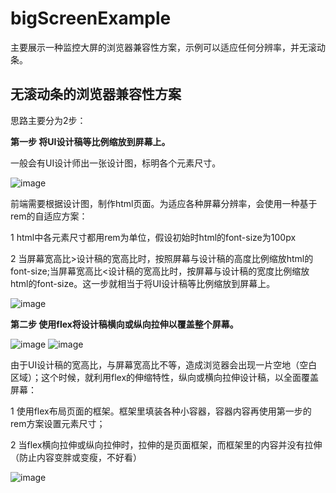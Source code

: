 # bigScreenExample
主要展示一种监控大屏的浏览器兼容性方案，示例可以适应任何分辨率，并无滚动条。
## 无滚动条的浏览器兼容性方案
思路主要分为2步：

**第一步 将UI设计稿等比例缩放到屏幕上。**


 一般会有UI设计师出一张设计图，标明各个元素尺寸。

![image](https://user-images.githubusercontent.com/54787049/234517375-c363d308-d4e9-41ba-ac09-338c28819af0.png)


前端需要根据设计图，制作html页面。为适应各种屏幕分辨率，会使用一种基于rem的自适应方案：

1 html中各元素尺寸都用rem为单位，假设初始时html的font-size为100px

2 当屏幕宽高比>设计稿的宽高比时，按照屏幕与设计稿的高度比例缩放html的font-size;当屏幕宽高比<设计稿的宽高比时，按屏幕与设计稿的宽度比例缩放html的font-size。这一步就相当于将UI设计稿等比例缩放到屏幕上。

![image](https://user-images.githubusercontent.com/54787049/234517470-1fa18209-bfc8-4f3e-88ce-dcae8c373225.png)


**第二步 使用flex将设计稿横向或纵向拉伸以覆盖整个屏幕。**

![image](https://user-images.githubusercontent.com/54787049/234517514-f0dba6fc-d17d-4886-a0aa-f364202058e4.png)
![image](https://user-images.githubusercontent.com/54787049/234517641-f26f341f-155b-4105-9298-940cc4bcf3a8.png)

由于UI设计稿的宽高比，与屏幕宽高比不等，造成浏览器会出现一片空地（空白区域）；这个时候，就利用flex的伸缩特性，纵向或横向拉伸设计稿，以全面覆盖屏幕：

1 使用flex布局页面的框架。框架里填装各种小容器，容器内容再使用第一步的rem方案设置元素尺寸；

2 当flex横向拉伸或纵向拉伸时，拉伸的是页面框架，而框架里的内容并没有拉伸（防止内容变胖或变瘦，不好看）

![image](https://user-images.githubusercontent.com/54787049/234517699-830129f4-1799-4413-8f4e-7b55db286312.png)






